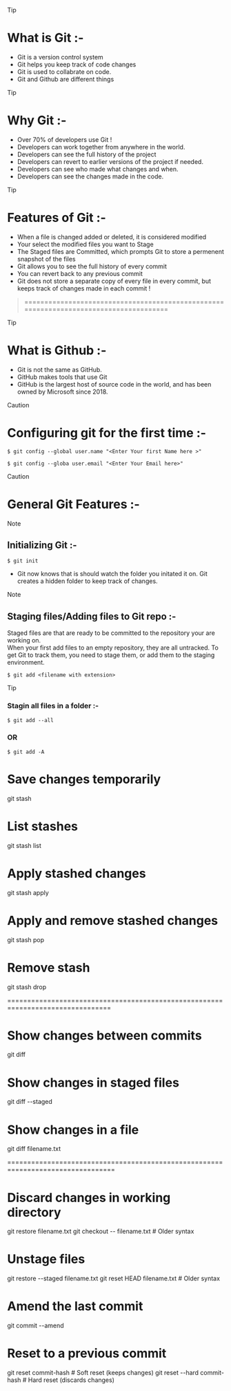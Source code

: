> [!TIP]
> # What is Git :-
- Git is a version control system
- Git helps you keep track of code changes
- Git is used to collabrate on code.
- Git and Github are different things


> [!TIP]
> # Why Git :-
- Over 70% of developers use Git !
- Developers can work together from anywhere in the world.
- Developers can see the full history of the project
- Developers can revert to earlier versions of the project if needed.
- Developers can see who made what changes and when.
- Developers can see the changes made in the code.

> [!TIP]
> # Features of Git :-
- When a file is changed added or deleted, it is considered modified
- Your select the modified files you want to Stage
- The Staged files are Committed, which prompts Git to store a permenent snapshot of the files
- Git allows you to see the full history of every commit
- You can revert back to any previous commit
- Git does not store a separate copy of every file in every commit, but keeps track of changes made in each commit !

> ======================================================================================

> [!TIP]
> # What is Github :-
- Git is not the same as GitHub.
- GitHub makes tools that use Git
- GitHub is the largest host of source code in the world, and has been owned by Microsoft since 2018.

> [!CAUTION]
> # Configuring git for the first time :-

```
$ git config --global user.name "<Enter Your first Name here >"
```

```
$ git config --globa user.email "<Enter Your Email here>"
```

> [!CAUTION]
> # General Git Features :-

> [!NOTE]
> ## Initializing Git :-
```
$ git init
```
- Git now knows that is should watch the folder you initated it on. Git creates a hidden folder to keep track of changes.

> [!NOTE]
> ## Staging files/Adding files to Git repo :-

Staged files are that are ready to be committed to the repository your are working on.<br/>
When your first add files to an empty repository, they are all untracked. To get Git to track them, you need to stage  them, or add them to the staging environment.

```
$ git add <filename with extension>
```

> [!TIP]
> ### Stagin all files in a folder :-
```
$ git add --all
```
### OR
```
$ git add -A
```


# Save changes temporarily
git stash

# List stashes
git stash list

# Apply stashed changes
git stash apply

# Apply and remove stashed changes
git stash pop

# Remove stash
git stash drop

================================================================================
# Show changes between commits
git diff

# Show changes in staged files
git diff --staged

# Show changes in a file
git diff filename.txt


=================================================================================

# Discard changes in working directory
git restore filename.txt
git checkout -- filename.txt  # Older syntax

# Unstage files
git restore --staged filename.txt
git reset HEAD filename.txt  # Older syntax

# Amend the last commit
git commit --amend

# Reset to a previous commit
git reset commit-hash        # Soft reset (keeps changes)
git reset --hard commit-hash # Hard reset (discards changes)